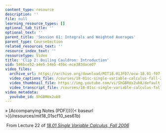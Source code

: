```yaml
---
content_type: resource
description: ''
file: null
learning_resource_types: []
optional_tab_title: ''
optional_text: ''
parent_title: 'Session 61: Integrals and Weighted Averages'
parent_type: CourseSection
related_resources_text: ''
resource_index_text: ''
resourcetype: Video
title: 'Clip 2: Boiling Cauldron: Introduction'
uid: 546bce52-a4e5-54e5-45bc-ece383dace07
video_files:
  archive_url: https://archive.org/download/MIT18.01JF07/ocw-18.01-f07-lec22_300k.mp4
  video_captions_file: /courses/18-01sc-single-variable-calculus-fall-2010/76fa54d7f0305518a6af9fadfd6205fd_ShGBRUx2ub8.vtt
  video_thumbnail_file: https://img.youtube.com/vi/ShGBRUx2ub8/default.jpg
  video_transcript_file: /courses/18-01sc-single-variable-calculus-fall-2010/d4d563bbb86ec916b724075abb4b01d0_ShGBRUx2ub8.pdf
video_metadata:
  youtube_id: ShGBRUx2ub8
---
```


» [Accompanying Notes (PDF)]({{< baseurl >}}/resources/mit18_01scf10_ses61b)

 From Lecture 22 of [_18.01 Single Variable Calculus, Fall 2006_](/courses/18-01-single-variable-calculus-fall-2006/pages/video-lectures)
